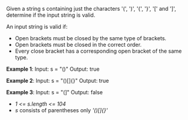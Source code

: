 Given a string s containing just the characters '(', ')', '{', '}', '[' and ']', determine if the input string is valid.

An input string is valid if:

- Open brackets must be closed by the same type of brackets.
- Open brackets must be closed in the correct order.
- Every close bracket has a corresponding open bracket of the same type.

**Example 1**:
Input: s = "()"
Output: true

**Example 2**:
Input: s = "()[]{}"
Output: true

**Example 3**:
Input: s = "(]"
Output: false

- *1 <= s.length <= 104*
- *s* consists of parentheses only *'()[]{}'*